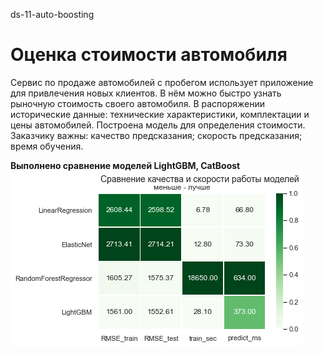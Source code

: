 ds-11-auto-boosting
# Оценка стоимости автомобиля

Сервис по продаже автомобилей с пробегом использует приложение для привлечения новых клиентов. В нём можно быстро узнать рыночную стоимость своего автомобиля. В распоряжении исторические данные: технические характеристики, комплектации и цены автомобилей. Построена модель для определения стоимости.\
Заказчику важны:
качество предсказания;
скорость предсказания;
время обучения.

**Выполнено сравнение моделей LightGBM, CatBoost**
![](/media/ds-11-01.png '')
